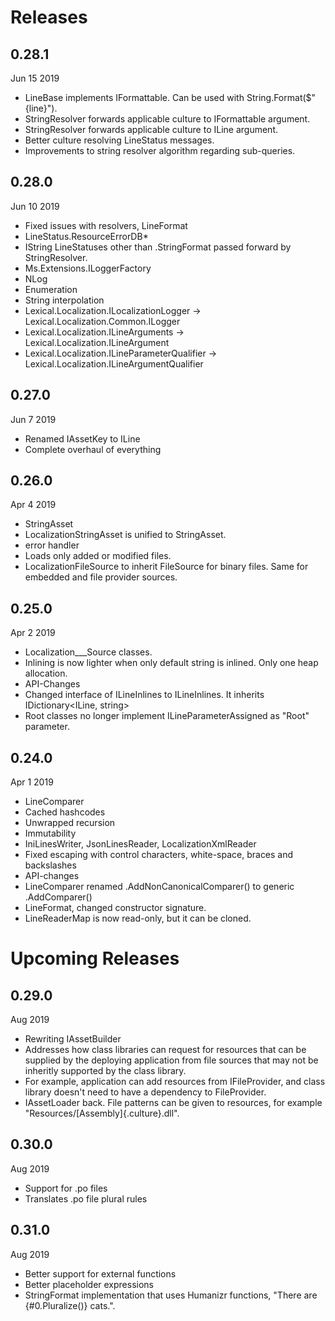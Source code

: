 ﻿# Releases
## 0.28.1
Jun 15 2019
* LineBase implements IFormattable. Can be used with String.Format($"{line}").
* StringResolver forwards applicable culture to IFormattable argument.
* StringResolver forwards applicable culture to ILine argument.
* Better culture resolving LineStatus messages.
* Improvements to string resolver algorithm regarding sub-queries.

## 0.28.0
Jun 10 2019
* Fixed issues with resolvers, LineFormat
* LineStatus.ResourceErrorDB*
* IString LineStatuses other than .StringFormat passed forward by StringResolver.
* Ms.Extensions.ILoggerFactory
* NLog
* Enumeration
* String interpolation
* Lexical.Localization.ILocalizationLogger -> Lexical.Localization.Common.ILogger
* Lexical.Localization.ILineArguments -> Lexical.Localization.ILineArgument
* Lexical.Localization.ILineParameterQualifier -> Lexical.Localization.ILineArgumentQualifier

## 0.27.0
Jun 7 2019
* Renamed IAssetKey to ILine
* Complete overhaul of everything

## 0.26.0
Apr 4 2019
* StringAsset 
 * LocalizationStringAsset is unified to StringAsset.
 * error handler
 * Loads only added or modified files.
* LocalizationFileSource to inherit FileSource for binary files. Same for embedded and file provider sources.

## 0.25.0
Apr 2 2019
* Localization___Source classes.
* Inlining is now lighter when only default string is inlined. Only one heap allocation.
* API-Changes
 * Changed interface of ILineInlines to ILineInlines. It inherits IDictionary<ILine, string>
 * Root classes no longer implement ILineParameterAssigned as "Root" parameter.

## 0.24.0 
Apr 1 2019
* LineComparer
 * Cached hashcodes
 * Unwrapped recursion
 * Immutability
* IniLinesWriter, JsonLinesReader, LocalizationXmlReader
 * Fixed escaping with control characters, white-space, braces and backslashes
* API-changes
 * LineComparer renamed .AddNonCanonicalComparer() to generic .AddComparer()
 * LineFormat, changed constructor signature.
 * LineReaderMap is now read-only, but it can be cloned.

# Upcoming Releases

## 0.29.0
Aug 2019
* Rewriting IAssetBuilder
 * Addresses how class libraries can request for resources that can be supplied by the deploying application from file sources that may not be inheritly supported by the class library. 
 * For example, application can add resources from IFileProvider, and class library doesn't need to have a dependency to FileProvider.
 * IAssetLoader back. File patterns can be given to resources, for example "Resources/[Assembly]{.culture}.dll".

## 0.30.0
Aug 2019
 * Support for .po files
  * Translates .po file plural rules

## 0.31.0
Aug 2019
* Better support for external functions
 * Better placeholder expressions
* StringFormat implementation that uses Humanizr functions, "There are {#0.Pluralize()} cats.".



